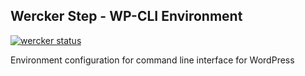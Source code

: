 ## Wercker Step - WP-CLI Environment

[![wercker status](https://app.wercker.com/status/13ec0a9de403d823664fc0f308a844ef/s "wercker status")](https://app.wercker.com/project/bykey/13ec0a9de403d823664fc0f308a844ef)

Environment configuration for command line interface for WordPress
